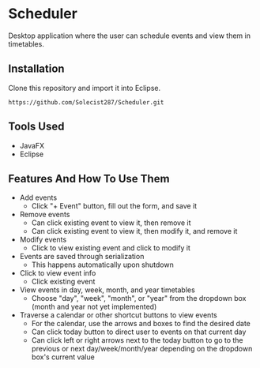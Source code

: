 # Scheduler
Desktop application where the user can schedule events and view them in timetables.
## Installation
Clone this repository and import it into Eclipse.
```
https://github.com/Solecist287/Scheduler.git
```
## Tools Used
* JavaFX
* Eclipse
## Features And How To Use Them
* Add events
  * Click "+ Event" button, fill out the form, and save it
* Remove events
  * Can click existing event to view it, then remove it
  * Can click existing event to view it, then modify it, and remove it 
* Modify events
  * Click to view existing event and click to modify it
* Events are saved through serialization
  * This happens automatically upon shutdown
* Click to view event info
  * Click existing event
* View events in day, week, month, and year timetables
  * Choose "day", "week", "month", or "year" from the dropdown box (month and year not yet implemented)
* Traverse a calendar or other shortcut buttons to view events
  * For the calendar, use the arrows and boxes to find the desired date
  * Can click today button to direct user to events on that current day
  * Can click left or right arrows next to the today button to go to the previous or next day/week/month/year depending on the dropdown box's current value
